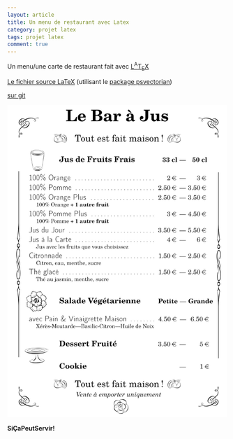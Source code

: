 ```yaml
---
layout: article
title: Un menu de restaurant avec Latex
category: projet latex
tags: projet latex
comment: true
---
```


Un menu/une carte de restaurant fait avec [L<sup>A</sup>T<sub>E</sub>X](https://fr.wikibooks.org/wiki/LaTeX)

[Le fichier source LaTeX](/assets/images/rajusMenu/menu_2016.tex) (utilisant le [package psvectorian](https://ctan.org/tex-archive/graphics/pstricks/contrib/pst-vectorian))

[sur git](https://github.com/psic/rajusMenu)

![apercu menu](/assets/images/rajusMenu/menu_2016.jpg)


**SiÇaPeutServir!**
